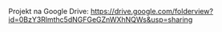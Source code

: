 Projekt na Google Drive:
https://drive.google.com/folderview?id=0BzY3Rlmthc5dNGFGeGZnWXhNQWs&usp=sharing

